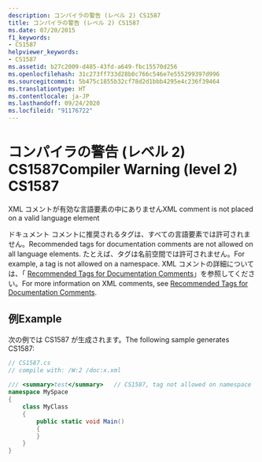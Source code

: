 ```yaml
---
description: コンパイラの警告 (レベル 2) CS1587
title: コンパイラの警告 (レベル 2) CS1587
ms.date: 07/20/2015
f1_keywords:
- CS1587
helpviewer_keywords:
- CS1587
ms.assetid: b27c2009-d485-43fd-a649-fbc15570d256
ms.openlocfilehash: 31c273ff733d28b0c766c546e7e555299397d996
ms.sourcegitcommit: 5b475c1855b32cf78d2d1bbb4295e4c236f39464
ms.translationtype: HT
ms.contentlocale: ja-JP
ms.lasthandoff: 09/24/2020
ms.locfileid: "91176722"
---
```

# <a name="compiler-warning-level-2-cs1587"></a><span data-ttu-id="5e9f4-103">コンパイラの警告 (レベル 2) CS1587</span><span class="sxs-lookup"><span data-stu-id="5e9f4-103">Compiler Warning (level 2) CS1587</span></span>

<span data-ttu-id="5e9f4-104">XML コメントが有効な言語要素の中にありません</span><span class="sxs-lookup"><span data-stu-id="5e9f4-104">XML comment is not placed on a valid language element</span></span>  
  
 <span data-ttu-id="5e9f4-105">ドキュメント コメントに推奨されるタグは、すべての言語要素では許可されません。</span><span class="sxs-lookup"><span data-stu-id="5e9f4-105">Recommended tags for documentation comments are not allowed on all language elements.</span></span> <span data-ttu-id="5e9f4-106">たとえば、タグは名前空間では許可されません。</span><span class="sxs-lookup"><span data-stu-id="5e9f4-106">For example, a tag is not allowed on a namespace.</span></span> <span data-ttu-id="5e9f4-107">XML コメントの詳細については、「 [Recommended Tags for Documentation Comments](../programming-guide/xmldoc/recommended-tags-for-documentation-comments.md)」を参照してください。</span><span class="sxs-lookup"><span data-stu-id="5e9f4-107">For more information on XML comments, see [Recommended Tags for Documentation Comments](../programming-guide/xmldoc/recommended-tags-for-documentation-comments.md).</span></span>  
  
## <a name="example"></a><span data-ttu-id="5e9f4-108">例</span><span class="sxs-lookup"><span data-stu-id="5e9f4-108">Example</span></span>  

 <span data-ttu-id="5e9f4-109">次の例では CS1587 が生成されます。</span><span class="sxs-lookup"><span data-stu-id="5e9f4-109">The following sample generates CS1587:</span></span>  
  
```csharp  
// CS1587.cs  
// compile with: /W:2 /doc:x.xml  
  
/// <summary>test</summary>   // CS1587, tag not allowed on namespace  
namespace MySpace  
{  
    class MyClass  
    {  
        public static void Main()  
        {  
        }  
    }  
}  
```
